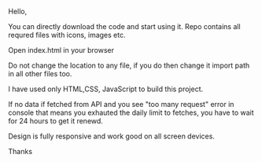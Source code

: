 Hello,

You can directly download the code and start using it. Repo contains all requred files with icons, images etc.

Open index.html in your browser

Do not change the location to any file, if you do then change it import path in all other files too.

I have used only HTML,CSS, JavaScript to build this project.

If no data if fetched from API and you see "too many request" error in console that means you exhauted the daily limit to fetches,
you have to wait for 24 hours to get it renewd.

Design is fully responsive and work good on all screen devices.

Thanks
